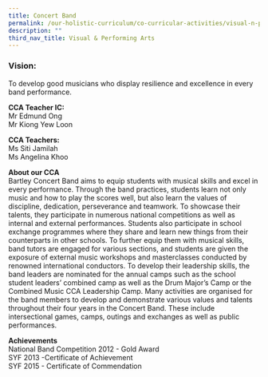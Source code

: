 ```yaml
---
title: Concert Band
permalink: /our-holistic-curriculum/co-curricular-activities/visual-n-performing-arts/concert-band/
description: ""
third_nav_title: Visual & Performing Arts
---
```

### Vision:
To develop good musicians who display resilience and excellence in every band performance.

**CCA Teacher IC:** <br>
Mr Edmund Ong <br>
Mr Kiong Yew Loon

**CCA Teachers:** <br>
Ms Siti Jamilah <br>
Ms Angelina Khoo

**About our CCA** <br>
Bartley Concert Band aims to equip students with musical skills and excel in every performance. Through the band practices, students learn not only music and how to play the scores well, but also learn the values of discipline, dedication, perseverance and teamwork. To showcase their talents, they participate in numerous national competitions as well as internal and external performances. Students also participate in school exchange programmes where they share and learn new things from their counterparts in other schools. To further equip them with musical skills, band tutors are engaged for various sections, and students are given the exposure of external music workshops and masterclasses conducted by renowned international conductors. To develop their leadership skills, the band leaders are nominated for the annual camps such as the school student leaders’ combined camp as well as the Drum Major’s Camp or the Combined Music CCA Leadership Camp.
Many activities are organised for the band members to develop and demonstrate various values and talents throughout their four years in the Concert Band. These include intersectional games, camps, outings and exchanges as well as public performances. 

**Achievements** <br>
National Band Competition 2012 - Gold Award <br>
SYF 2013 -Certificate of Achievement <br>
SYF 2015 - Certificate of Commendation